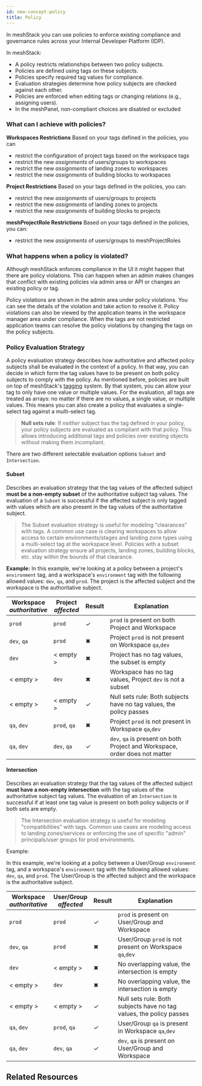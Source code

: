 ```yaml
---
id: new-concept-policy
title: Policy
---
```


In meshStack you can use policies to enforce existing compliance and governance rules across your Internal Developer Platform (IDP).

In meshStack:

- A policy restricts relationships between two policy subjects.
- Policies are defined using tags on these subjects.
- Policies specify required tag values for compliance.
- Evaluation strategies determine how policy subjects are checked against each other.
- Policies are enforced when editing tags or changing relations (e.g., assigning users).
- In the meshPanel, non-compliant choices are disabled or excluded

### What can I achieve with policies?

**Workspaces Restrictions**
Based on your tags defined in the policies, you can

- restrict the configuration of project tags based on the workspace tags
- restrict the new _assignments_ of users/groups to workspaces
- restrict the new _assignments_ of landing zones to workspaces
- restrict the new _assignments_ of building blocks to workspaces

**Project  Restrictions**
Based on your tags defined in the policies, you can:

- restrict the new _assignments_ of users/groups to projects
- restrict the new _assignments_ of landing zones to projects
- restrict the new _assignments_ of building blocks to projects

**meshProjectRole Restrictions**
Based on your tags defined in the policies, you can:

- restrict the new _assignments_ of users/groups to meshProjectRoles

### What happens when a policy is violated?

Although meshStack enforces compliance in the UI it might happen that there are policy violations. This can happen when an admin makes changes that conflict with existing policies via admin area or API or changes an existing policy or tag.

Policy violations are shown in the admin area under policy violations. You can see the details of the violation and take action to resolve it. Policy violations can also be viewed by the application teams in the workspace manager area under compliance. When the tags are not restricted application teams can resolve the policy violations by changing the tags on the policy subjects.

### Policy Evaluation Strategy

A policy evaluation strategy describes how authoritative and affected policy
subjects shall be evaluated in the context of a policy. In that way, you can
decide in which form the tag values have to be present on both policy subjects
to comply with the policy. As mentioned before, policies are built on top of
meshStack's [tagging](meshcloud.metadata-tags.md) system. By that system, you
can allow your tag to only have one value or multiple values. For the
evaluation, all tags are treated as arrays: no matter if there are no values, a
single value, or multiple values. This means you can also create a policy that
evaluates a single-select tag against a multi-select tag.

> **Null sets rule**: If _neither_ subject has the tag defined in your policy,
> your policy subjects are evaluated as compliant with that policy. This allows
> introducing additional tags and policies over existing objects without making
> them incompliant.

There are two different selectable evaluation options `Subset` and
`Intersection`.

#### Subset

Describes an evaluation strategy that the tag values of the affected subject
**must be a non-empty subset** of the authoritative subject tag values. The
evaluation of a `Subset` is successful if the affected subject is only tagged
with values which are also present in the tag values of the authoritative
subject.

> The Subset evaluation strategy is useful for modeling "clearances" with tags.
> A common use case is clearing workspaces to allow access to certain
> environments/stages and landing zone types using a multi-select tag at the
> workspace level. Policies with a subset evaluation strategy ensure all
> projects, landing zones, building blocks, etc. stay within the bounds of that
> clearance.

**Example:** In this example, we're looking at a policy between a project's
`environment` tag, and a workspace's `environment` tag with the following
allowed values: `dev`, `qa`, and `prod`. The project is the affected subject and
the workspace is the authoritative subject.

| Workspace<br> _authoritative_ | Project<br> _affected_ | Result | Explanation                                                                 |
| ----------------------------- | ---------------------- | ------ | --------------------------------------------------------------------------- |
| `prod`                        | `prod`                 | ✓      | `prod` is present on both Project and Workspace                             |
| `dev`, `qa`                   | `prod`                 | ✖      | Project `prod` is not present on Workspace `qa`,`dev`                       |
| `dev`                         | < empty >              | ✖      | Project has no tag values, the subset is empty                              |
| < empty >                     | `dev`                  | ✖      | Workspace has no tag values, Project `dev` is not a subset                  |
| < empty >                     | < empty >              | ✓      | Null sets rule: Both subjects have no tag values, the policy passes         |
| `qa`, `dev`                   | `prod`, `qa`           | ✖      | Project `prod` is not present in Workspace `qa`,`dev`                       |
| `qa`, `dev`                   | `dev`, `qa`            | ✓      | `dev`, `qa` is present on both Project and Workspace, order does not matter |

#### Intersection

Describes an evaluation strategy that the tag values of the affected subject
**must have a non-empty intersection** with the tag values of the authoritative
subject tag values. The evaluation of an `Intersection` is successful if at
least one tag value is present on both policy subjects or if both sets are
empty.

> The Intersection evaluation strategy is useful for modeling "compatibilities"
> with tags. Common use cases are modeling access to landing zones/services or
> enforcing the use of specific "admin" principals/user groups for prod
> environments.

Example:

In this example, we're looking at a policy between a User/Group `environment`
tag, and a workspace's `environment` tag with the following allowed values:
`dev`, `qa`, and `prod`. The User/Group is the affected subject and the
workspace is the authoritative subject.

| Workspace<br> _authoritative_ | User/Group<br> _affected_ | Result | Explanation                                                         |
| ----------------------------- | ------------------------- | ------ | ------------------------------------------------------------------- |
| `prod`                        | `prod`                    | ✓      | `prod` is present on User/Group and Workspace                       |
| `dev`, `qa`                   | `prod`                    | ✖      | User/Group `prod` is not present on Workspace `qa`,`dev`            |
| `dev`                         | < empty >                 | ✖      | No overlapping value, the intersection is empty                     |
| < empty >                     | `dev`                     | ✖      | No overlapping value, the intersection is empty                     |
| < empty >                     | < empty >                 | ✓      | Null sets rule: Both subjects have no tag values, the policy passes |
| `qa`, `dev`                   | `prod`, `qa`              | ✓      | User/Group `qa` is present in Workspace `qa`,`dev`                  |
| `qa`, `dev`                   | `dev`, `qa`               | ✓      | `dev`, `qa` is present on User/Group and Workspace                  |

## Related Resources
